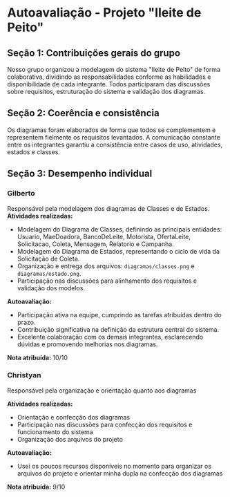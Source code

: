 # Autoavaliação - Projeto "Ileite de Peito"

## Seção 1: Contribuições gerais do grupo
Nosso grupo organizou a modelagem do sistema "Ileite de Peito" de forma colaborativa, dividindo as responsabilidades conforme as habilidades e disponibilidade de cada integrante. Todos participaram das discussões sobre requisitos, estruturação do sistema e validação dos diagramas.

## Seção 2: Coerência e consistência
Os diagramas foram elaborados de forma que todos se complementem e representem fielmente os requisitos levantados. A comunicação constante entre os integrantes garantiu a consistência entre casos de uso, atividades, estados e classes.

## Seção 3: Desempenho individual

### Gilberto
Responsável pela modelagem dos diagramas de Classes e de Estados.  
**Atividades realizadas:**
- Modelagem do Diagrama de Classes, definindo as principais entidades: Usuario, MaeDoadora, BancoDeLeite, Motorista, OfertaLeite, Solicitacao, Coleta, Mensagem, Relatorio e Campanha.
- Modelagem do Diagrama de Estados, representando o ciclo de vida da Solicitação de Coleta.
- Organização e entrega dos arquivos: `diagramas/classes.png` e `diagramas/estado.png`.
- Participação nas discussões para alinhamento dos requisitos e validação dos modelos.

**Autoavaliação:**  
- Participação ativa na equipe, cumprindo as tarefas atribuídas dentro do prazo.
- Contribuição significativa na definição da estrutura central do sistema.
- Excelente colaboração com os demais integrantes, esclarecendo dúvidas e promovendo melhorias nos diagramas.

**Nota atribuída:** 10/10


### Christyan
Responsável pela organização e orientação quanto aos diagramas

**Atividades realizadas:**
- Orientação e confecção dos diagramas
- Participação nas discussões para confecção dos requisitos e funcionamento do sistema
- Organização dos arquivos do projeto

**Autoavaliação:**
- Usei os poucos recursos disponíveis no momento para organizar os arquivos do projeto e orientar minha dupla na confecção dos diagramas

**Nota atribuída:** 9/10

